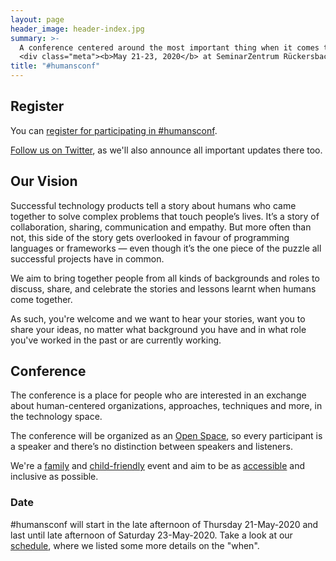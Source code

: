 ```yaml
---
layout: page
header_image: header-index.jpg
summary: >-
  A conference centered around the most important thing when it comes to impactful technology products: People & their interactions!
  <div class="meta"><b>May 21-23, 2020</b> at SeminarZentrum Rückersbach</div>
title: "#humansconf"
---
```


## Register

You can [register for participating in #humansconf](/register).

[Follow us on Twitter](https://twitter.com/humansconf), as we'll also announce all important updates there too.


## Our Vision

Successful technology products tell a story about humans who came together to solve complex problems that touch people’s lives. It’s a story of collaboration, sharing, communication and empathy. But more often than not, this side of the story gets overlooked in favour of programming languages or frameworks — even though it’s the one piece of the puzzle all successful projects have in common.

We aim to bring together people from all kinds of backgrounds and roles to discuss, share, and celebrate the stories and lessons learnt when humans come together.

As such, you're welcome and we want to hear your stories, want you to share your ideas, no matter what background you have and in what role you've worked in the past or are currently working.


## Conference

The conference is a place for people who are interested in an exchange about human-centered organizations, approaches, techniques and more, in the technology space.

The conference will be organized as an [Open Space](/format), so every participant is a speaker and there’s no distinction between speakers and listeners.

We're a [family][family] and [child-friendly][childcare] event and aim to be as [accessible][accessibility] and inclusive as possible.


### Date

#humansconf will start in the late afternoon of Thursday 21-May-2020 and last until late afternoon of Saturday 23-May-2020. Take a look at our [schedule][schedule], where we listed some more details on the "when".


[schedule]: /format#schedule
[family]: /accessibility#family-friendly
[childcare]: /accessibility#child-care
[accessibility]: /accessibility
